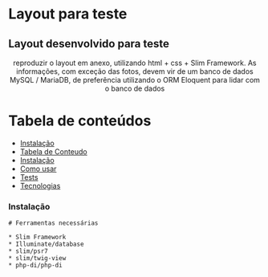# Layout para teste
## Layout desenvolvido para teste
<p align="center">reproduzir o layout em anexo, utilizando html + css + Slim Framework. 
    As informações, com exceção das fotos,
	  devem vir de um banco de dados MySQL / MariaDB, de preferência 
	   utilizando o ORM Eloquent para lidar com o banco de dados</p>

Tabela de conteúdos
=================
<!--ts-->
   * [Instalação](#Instalação)
   * [Tabela de Conteudo](#tabela-de-conteudo)
   * [Instalação](#instalacao)
   * [Como usar](#como-usar)
   * [Tests](#testes)
   * [Tecnologias](#tecnologias)
<!--te-->

### Instalação

    # Ferramentas necessárias

    * Slim Framework
    * Illuminate/database
    * slim/psr7
    * slim/twig-view
    * php-di/php-di
